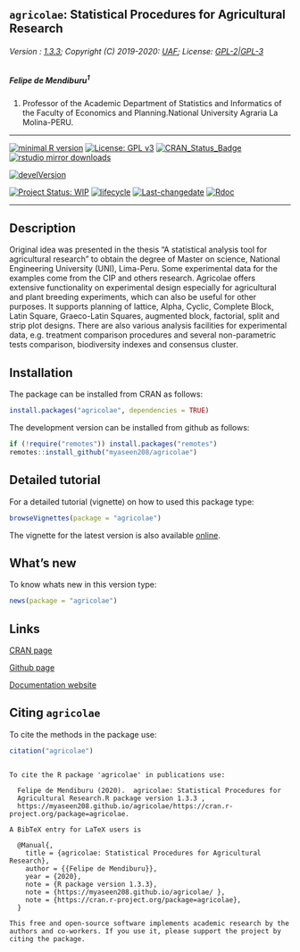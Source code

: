
## `agricolae`: Statistical Procedures for Agricultural Research

###### Version : [1.3.3](https://myaseen208.github.io/agricolae/); Copyright (C) 2019-2020: [UAF](http://uaf.edu.pk//); License: [GPL-2|GPL-3](https://www.r-project.org/Licenses/)

##### *Felipe de Mendiburu<sup>1</sup>*

1.  Professor of the Academic Department of Statistics and Informatics
    of the Faculty of Economics and Planning.National University Agraria
    La Molina-PERU.

-----

[![minimal R
version](https://img.shields.io/badge/R%3E%3D-2.10.0-6666ff.svg)](https://cran.r-project.org/)
[![License: GPL
v3](https://img.shields.io/badge/License-GPL%20v3-blue.svg)](https://www.gnu.org/licenses/gpl-3.0)
[![CRAN\_Status\_Badge](https://www.r-pkg.org/badges/version-last-release/agricolae)](https://cran.r-project.org/package=agricolae)
[![rstudio mirror
downloads](https://cranlogs.r-pkg.org/badges/grand-total/agricolae?color=green)](https://CRAN.R-project.org/package=agricolae)
<!-- [![packageversion](https://img.shields.io/badge/Package%20version-0.2.3.3-orange.svg)](https://github.com/myaseen208/agricolae) -->

[![develVersion](https://img.shields.io/badge/devel%20version-1.3.3-orange.svg)](https://github.com/myaseen208/agricolae)

<!-- [![GitHub Download Count](https://github-basic-badges.herokuapp.com/downloads/myaseen208/agricolae/total.svg)] -->

[![Project Status:
WIP](http://www.repostatus.org/badges/latest/inactive.svg)](http://www.repostatus.org/#inactive)
[![lifecycle](https://img.shields.io/badge/lifecycle-stable-brightgreen.svg)](https://www.tidyverse.org/lifecycle/#stable)
[![Last-changedate](https://img.shields.io/badge/last%20change-2020--02--14-yellowgreen.svg)](https://github.com/myaseen208/agricolae)
[![Rdoc](http://www.rdocumentation.org/badges/version/agricolae)](http://www.rdocumentation.org/packages/agricolae)

-----

## Description

Original idea was presented in the thesis “A statistical analysis tool
for agricultural research” to obtain the degree of Master on science,
National Engineering University (UNI), Lima-Peru. Some experimental data
for the examples come from the CIP and others research. Agricolae offers
extensive functionality on experimental design especially for
agricultural and plant breeding experiments, which can also be useful
for other purposes. It supports planning of lattice, Alpha, Cyclic,
Complete Block, Latin Square, Graeco-Latin Squares, augmented block,
factorial, split and strip plot designs. There are also various analysis
facilities for experimental data, e.g. treatment comparison procedures
and several non-parametric tests comparison, biodiversity indexes and
consensus cluster.

## Installation

The package can be installed from CRAN as follows:

``` r
install.packages("agricolae", dependencies = TRUE)
```

The development version can be installed from github as follows:

``` r
if (!require("remotes")) install.packages("remotes")
remotes::install_github("myaseen208/agricolae")
```

## Detailed tutorial

For a detailed tutorial (vignette) on how to used this package type:

``` r
browseVignettes(package = "agricolae")
```

The vignette for the latest version is also available
[online](https://myaseen208.github.io/agricolae/articles/Introagricolae.html).

## What’s new

To know whats new in this version type:

``` r
news(package = "agricolae")
```

## Links

[CRAN page](https://cran.r-project.org/package=agricolae)

[Github page](https://github.com/myaseen208/agricolae)

[Documentation website](https://myaseen208.github.io/agricolae/)

## Citing `agricolae`

To cite the methods in the package use:

``` r
citation("agricolae")
```

``` 

To cite the R package 'agricolae' in publications use:

  Felipe de Mendiburu (2020).  agricolae: Statistical Procedures for
  Agricultural Research.R package version 1.3.3 ,
  https://myaseen208.github.io/agricolae/https://cran.r-project.org/package=agricolae.

A BibTeX entry for LaTeX users is

  @Manual{,
    title = {agricolae: Statistical Procedures for Agricultural Research},
    author = {{Felipe de Mendiburu}},
    year = {2020},
    note = {R package version 1.3.3},
    note = {https://myaseen208.github.io/agricolae/ },
    note = {https://cran.r-project.org/package=agricolae},
  }

This free and open-source software implements academic research by the
authors and co-workers. If you use it, please support the project by
citing the package.
```
